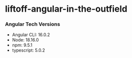 # liftoff-angular-in-the-outfield

### Angular Tech Versions
- Angular CLI: 16.0.2
- Node: 18.16.0
- npm: 9.5.1
- typescript: 5.0.2